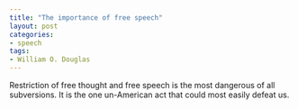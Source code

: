 ```yaml
---
title: "The importance of free speech"
layout: post
categories:
- speech
tags:
- William O. Douglas
---
```


Restriction of free thought and free speech is the most dangerous of all subversions. It is the one un-American act that could most easily defeat us.